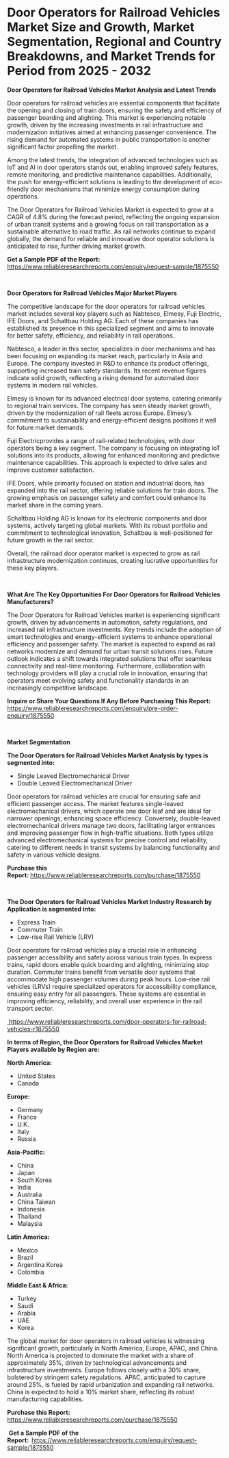 <p><h1>Door Operators for Railroad Vehicles Market Size and Growth, Market Segmentation, Regional and Country Breakdowns, and Market Trends for Period from 2025 -  2032</h1></p><p><strong>Door Operators for Railroad Vehicles Market Analysis and Latest Trends</strong></p>
<p><p>Door operators for railroad vehicles are essential components that facilitate the opening and closing of train doors, ensuring the safety and efficiency of passenger boarding and alighting. This market is experiencing notable growth, driven by the increasing investments in rail infrastructure and modernization initiatives aimed at enhancing passenger convenience. The rising demand for automated systems in public transportation is another significant factor propelling the market.</p><p>Among the latest trends, the integration of advanced technologies such as IoT and AI in door operators stands out, enabling improved safety features, remote monitoring, and predictive maintenance capabilities. Additionally, the push for energy-efficient solutions is leading to the development of eco-friendly door mechanisms that minimize energy consumption during operations.</p><p>The Door Operators for Railroad Vehicles Market is expected to grow at a CAGR of 4.8% during the forecast period, reflecting the ongoing expansion of urban transit systems and a growing focus on rail transportation as a sustainable alternative to road traffic. As rail networks continue to expand globally, the demand for reliable and innovative door operator solutions is anticipated to rise, further driving market growth.</p></p>
<p><strong>Get a Sample PDF of the Report:&nbsp;</strong> <a href="https://www.reliableresearchreports.com/enquiry/request-sample/1875550?utm_campaign=3276&utm_medium=2&utm_source=Github&utm_content=ia&utm_term=12042025&utm_id=door-operators-for-railroad-vehicles">https://www.reliableresearchreports.com/enquiry/request-sample/1875550</a></p>
<p>&nbsp;</p>
<p><strong>Door Operators for Railroad Vehicles Major Market Players</strong></p>
<p><p>The competitive landscape for the door operators for railroad vehicles market includes several key players such as Nabtesco, Elmesy, Fuji Electric, IFE Doors, and Schaltbau Holding AG. Each of these companies has established its presence in this specialized segment and aims to innovate for better safety, efficiency, and reliability in rail operations.</p><p>Nabtesco, a leader in this sector, specializes in door mechanisms and has been focusing on expanding its market reach, particularly in Asia and Europe. The company invested in R&D to enhance its product offerings, supporting increased train safety standards. Its recent revenue figures indicate solid growth, reflecting a rising demand for automated door systems in modern rail vehicles.</p><p>Elmesy is known for its advanced electrical door systems, catering primarily to regional train services. The company has seen steady market growth, driven by the modernization of rail fleets across Europe. Elmesy’s commitment to sustainability and energy-efficient designs positions it well for future market demands.</p><p>Fuji Electricprovides a range of rail-related technologies, with door operators being a key segment. The company is focusing on integrating IoT solutions into its products, allowing for enhanced monitoring and predictive maintenance capabilities. This approach is expected to drive sales and improve customer satisfaction.</p><p>IFE Doors, while primarily focused on station and industrial doors, has expanded into the rail sector, offering reliable solutions for train doors. The growing emphasis on passenger safety and comfort could enhance its market share in the coming years.</p><p>Schaltbau Holding AG is known for its electronic components and door systems, actively targeting global markets. With its robust portfolio and commitment to technological innovation, Schaltbau is well-positioned for future growth in the rail sector.</p><p>Overall, the railroad door operator market is expected to grow as rail infrastructure modernization continues, creating lucrative opportunities for these key players.</p></p>
<p>&nbsp;</p>
<p><strong>What Are The Key Opportunities For Door Operators for Railroad Vehicles Manufacturers?</strong></p>
<p><p>The Door Operators for Railroad Vehicles market is experiencing significant growth, driven by advancements in automation, safety regulations, and increased rail infrastructure investments. Key trends include the adoption of smart technologies and energy-efficient systems to enhance operational efficiency and passenger safety. The market is expected to expand as rail networks modernize and demand for urban transit solutions rises. Future outlook indicates a shift towards integrated solutions that offer seamless connectivity and real-time monitoring. Furthermore, collaboration with technology providers will play a crucial role in innovation, ensuring that operators meet evolving safety and functionality standards in an increasingly competitive landscape.</p></p>
<p><strong>Inquire or Share Your Questions If Any Before Purchasing This Report:</strong> <a href="https://www.reliableresearchreports.com/enquiry/pre-order-enquiry/1875550?utm_campaign=3276&utm_medium=2&utm_source=Github&utm_content=ia&utm_term=12042025&utm_id=door-operators-for-railroad-vehicles">https://www.reliableresearchreports.com/enquiry/pre-order-enquiry/1875550</a></p>
<p>&nbsp;</p>
<p><strong>Market Segmentation</strong></p>
<p><strong>The Door Operators for Railroad Vehicles Market Analysis by types is segmented into:</strong></p>
<p><ul><li>Single Leaved Electromechanical Driver</li><li>Double Leaved Electromechanical Driver</li></ul></p>
<p><p>Door operators for railroad vehicles are crucial for ensuring safe and efficient passenger access. The market features single-leaved electromechanical drivers, which operate one door leaf and are ideal for narrower openings, enhancing space efficiency. Conversely, double-leaved electromechanical drivers manage two doors, facilitating larger entrances and improving passenger flow in high-traffic situations. Both types utilize advanced electromechanical systems for precise control and reliability, catering to different needs in transit systems by balancing functionality and safety in various vehicle designs.</p></p>
<p><strong>Purchase this Report:&nbsp;</strong><a href="https://www.reliableresearchreports.com/purchase/1875550?utm_campaign=3276&utm_medium=2&utm_source=Github&utm_content=ia&utm_term=12042025&utm_id=door-operators-for-railroad-vehicles">https://www.reliableresearchreports.com/purchase/1875550</a></p>
<p>&nbsp;</p>
<p><strong>The Door Operators for Railroad Vehicles Market Industry Research by Application is segmented into:</strong></p>
<p><ul><li>Express Train</li><li>Commuter Train</li><li>Low-rise Rail Vehicle (LRV)</li></ul></p>
<p><p>Door operators for railroad vehicles play a crucial role in enhancing passenger accessibility and safety across various train types. In express trains, rapid doors enable quick boarding and alighting, minimizing stop duration. Commuter trains benefit from versatile door systems that accommodate high passenger volumes during peak hours. Low-rise rail vehicles (LRVs) require specialized operators for accessibility compliance, ensuring easy entry for all passengers. These systems are essential in improving efficiency, reliability, and overall user experience in the rail transport sector.</p></p>
<p><a href="https://www.reliableresearchreports.com/door-operators-for-railroad-vehicles-r1875550?utm_campaign=3276&utm_medium=2&utm_source=Github&utm_content=ia&utm_term=12042025&utm_id=door-operators-for-railroad-vehicles">&nbsp;https://www.reliableresearchreports.com/door-operators-for-railroad-vehicles-r1875550</a></p>
<p><strong>In terms of Region, the Door Operators for Railroad Vehicles Market Players available by Region are:</strong></p>
<p>
    <p> <strong> North America: </strong>
        <ul>
            <li>United States</li>
            <li>Canada</li>
        </ul>
        </p> 
    <p> <strong> Europe: </strong>
        <ul>
            <li>Germany</li>
            <li>France</li>
            <li>U.K.</li>
            <li>Italy</li>
            <li>Russia</li>
        </ul>
        </p> 
    <p> <strong> Asia-Pacific: </strong>
        <ul>
            <li>China</li>
            <li>Japan</li>
            <li>South Korea</li>
            <li>India</li>
            <li>Australia</li>
            <li>China Taiwan</li>
            <li>Indonesia</li>
            <li>Thailand</li>
            <li>Malaysia</li>
        </ul>
        </p> 
    <p> <strong> Latin America: </strong>
        <ul>
            <li>Mexico</li>
            <li>Brazil</li>
            <li>Argentina Korea</li>
            <li>Colombia</li>
        </ul>
        </p> 
    <p> <strong> Middle East & Africa: </strong>
        <ul>
            <li>Turkey</li>
            <li>Saudi</li>
            <li>Arabia</li>
            <li>UAE</li>
            <li>Korea</li>
        </ul>
    </p>
    </p>
<p><p>The global market for door operators in railroad vehicles is witnessing significant growth, particularly in North America, Europe, APAC, and China. North America is projected to dominate the market with a share of approximately 35%, driven by technological advancements and infrastructure investments. Europe follows closely with a 30% share, bolstered by stringent safety regulations. APAC, anticipated to capture around 25%, is fueled by rapid urbanization and expanding rail networks. China is expected to hold a 10% market share, reflecting its robust manufacturing capabilities.</p></p>
<p><strong>Purchase this Report: </strong><a href="https://www.reliableresearchreports.com/purchase/1875550?utm_campaign=3276&utm_medium=2&utm_source=Github&utm_content=ia&utm_term=12042025&utm_id=door-operators-for-railroad-vehicles">https://www.reliableresearchreports.com/purchase/1875550</a></p>
<p>&nbsp;<strong>Get a Sample PDF of the Report:&nbsp;&nbsp;</strong><a href="https://www.reliableresearchreports.com/enquiry/request-sample/1875550?utm_campaign=3276&utm_medium=2&utm_source=Github&utm_content=ia&utm_term=12042025&utm_id=door-operators-for-railroad-vehicles">https://www.reliableresearchreports.com/enquiry/request-sample/1875550</a></p>
<p><strong></strong></p>
<p><p></p><p></p><p></p></p>